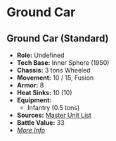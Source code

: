 # Ground Car 

## Ground Car (Standard) 

- **Role:** Undefined 
- **Tech Base:** Inner Sphere (1950) 
- **Chassis:** 3 tons Wheeled 
- **Movement:** 10 / 15, Fusion 
- **Armor:** 8 
- **Heat Sinks:** 10 (10) 
- **Equipment:** 
  - Infantry (0.5 tons) 
- **Sources:** [Master Unit List](http://masterunitlist.info/Unit/Details/4251/ground-car-standard) 
- **Battle Value:** 33 
- [*More Info*](ground_car/ground_car_standard.md) 

